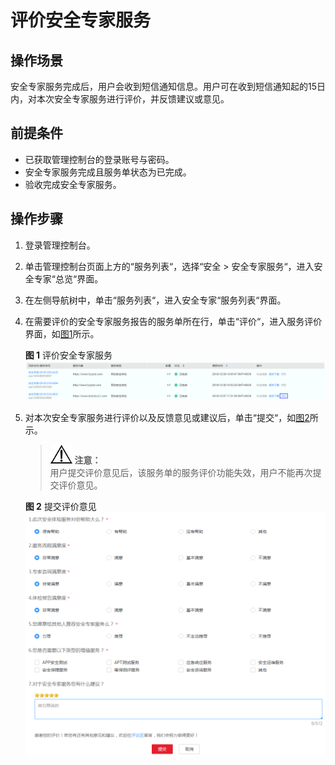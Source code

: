 # 评价安全专家服务<a name="ses_01_0048"></a>

## 操作场景<a name="section36667401202429"></a>

安全专家服务完成后，用户会收到短信通知信息。用户可在收到短信通知起的15日内，对本次安全专家服务进行评价，并反馈建议或意见。

## 前提条件<a name="section64695583202444"></a>

-   已获取管理控制台的登录账号与密码。
-   安全专家服务完成且服务单状态为已完成。
-   验收完成安全专家服务。

## 操作步骤<a name="section2756238314925"></a>

1.  登录管理控制台。
2.  单击管理控制台页面上方的“服务列表“，选择“安全  \>  安全专家服务“，进入安全专家“总览“界面。
3.  在左侧导航树中，单击“服务列表“，进入安全专家“服务列表“界面。
4.  在需要评价的安全专家服务报告的服务单所在行，单击“评价“，进入服务评价界面，如[图1](#fig198492345198)所示。

    **图 1**  评价安全专家服务<a name="fig198492345198"></a>  
    ![](figures/评价安全专家服务.png "评价安全专家服务")

5.  对本次安全专家服务进行评价以及反馈意见或建议后，单击“提交“，如[图2](#fig191925257206)所示。

    >![](public_sys-resources/icon-notice.gif) **注意：**   
    >用户提交评价意见后，该服务单的服务评价功能失效，用户不能再次提交评价意见。  

    **图 2**  提交评价意见<a name="fig191925257206"></a>  
    ![](figures/提交评价意见.png "提交评价意见")


